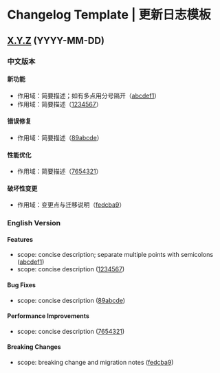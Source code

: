 # Changelog Template | 更新日志模板

<!--
使用说明 Usage
1. 复制本模板，替换占位符（版本号、日期、链接、条目内容）。
2. 保持与既有版本一致的双语结构：先中文版本，再 English Version。
3. 各小节内使用“单行要点”式条目；若该小节无内容，直接省略该小节。
4. 为每条变更附上提交短哈希链接：[abcdef1](https://github.com/OWNER/REPO/commit/abcdef1)。
5. 建议条目前使用“作用域/模块”前缀（中文用全角冒号：，英文用冒号:）。
   常用作用域举例：定义/导航/格式化器/诊断/悬停/配置/语言/重构/代码操作
   English scopes: definition-provider/navigation/formatter/diagnostics/hover/config/language/refactor/code-actions
6. 版本标题的 compare 链接形如：https://github.com/OWNER/REPO/compare/vPREV...vX.Y.Z
7. 遵循“单行、简洁、能定位”的原则；多点说明时可用分号隔开，避免换行列表。
-->

## [X.Y.Z](https://github.com/OWNER/REPO/compare/vPREVIOUS...vX.Y.Z) (YYYY-MM-DD)

### 中文版本
#### 新功能
* 作用域：简要描述；如有多点用分号隔开（[abcdef1](https://github.com/OWNER/REPO/commit/abcdef1)）
* 作用域：简要描述（[1234567](https://github.com/OWNER/REPO/commit/1234567)）

#### 错误修复
* 作用域：简要描述（[89abcde](https://github.com/OWNER/REPO/commit/89abcde)）

#### 性能优化
* 作用域：简要描述（[7654321](https://github.com/OWNER/REPO/commit/7654321)）

<!-- 可选：仅在存在破坏性变更时添加 -->
#### 破坏性变更
* 作用域：变更点与迁移说明（[fedcba9](https://github.com/OWNER/REPO/commit/fedcba9)）

<!-- 可选：需要时启用文档/构建/其他分类；若无内容请删除整个分节
#### 文档
* README/指南：简要描述（[abc1111](https://github.com/OWNER/REPO/commit/abc1111)）

#### 构建/发布
* CI/打包：简要描述（[abc2222](https://github.com/OWNER/REPO/commit/abc2222)）
-->

### English Version
#### Features
* scope: concise description; separate multiple points with semicolons ([abcdef1](https://github.com/OWNER/REPO/commit/abcdef1))
* scope: concise description ([1234567](https://github.com/OWNER/REPO/commit/1234567))

#### Bug Fixes
* scope: concise description ([89abcde](https://github.com/OWNER/REPO/commit/89abcde))

#### Performance Improvements
* scope: concise description ([7654321](https://github.com/OWNER/REPO/commit/7654321))

<!-- Optional: only when you have breaking changes -->
#### Breaking Changes
* scope: breaking change and migration notes ([fedcba9](https://github.com/OWNER/REPO/commit/fedcba9))

<!-- Optional: enable when needed; remove if empty
#### Docs
* README/guide: concise description ([abc1111](https://github.com/OWNER/REPO/commit/abc1111))

#### Build/Release
* CI/packaging: concise description ([abc2222](https://github.com/OWNER/REPO/commit/abc2222))
-->

<!--
示例 Example (请在使用时删除)：
## [0.5.0](https://github.com/tzzs/vsce-thrift-support/compare/v0.4.0...v0.5.0) (2025-09-22)

### 中文版本
#### 新功能
* 定义：限定名必须显式 include，并提供 Quick Fix；对多义符号返回多条定义（[d56600b](https://github.com/tzzs/vsce-thrift-support/commit/d56600be43306127ca37c7140391b51b3436fce5)）

#### 错误修复
* 定义：从行文本提取光标下单词；点号点击不导航；命名空间点击跳转对应 include 行（[60f0685](https://github.com/tzzs/vsce-thrift-support/commit/60f068531f6e8db4931b74724977c16b4bbc04fc)）

### English Version
#### Features
* definition: require include for qualified names; Quick Fix to insert include; multiple definitions for ambiguous symbols ([d56600b](https://github.com/tzzs/vsce-thrift-support/commit/d56600be43306127ca37c7140391b51b3436fce5))

#### Bug Fixes
* definition-provider: extract clicked word from line text; ignore dot click; namespace click goes to include line ([60f0685](https://github.com/tzzs/vsce-thrift-support/commit/60f068531f6e8db4931b74724977c16b4bbc04fc))
-->